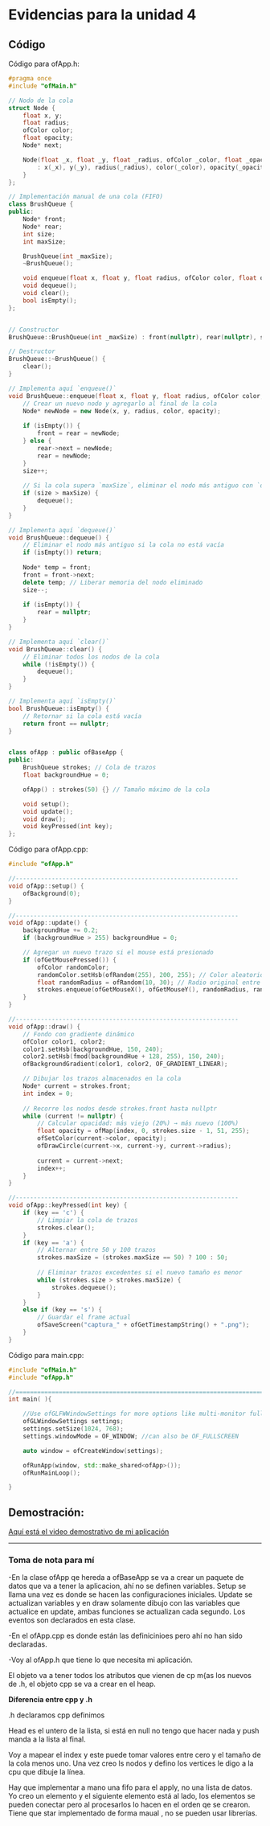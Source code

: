# Evidencias para la unidad 4

## Código

Código para ofApp.h:

``` cpp
#pragma once
#include "ofMain.h"

// Nodo de la cola
struct Node {
    float x, y;
    float radius;
    ofColor color;
    float opacity;
    Node* next;

    Node(float _x, float _y, float _radius, ofColor _color, float _opacity)
        : x(_x), y(_y), radius(_radius), color(_color), opacity(_opacity), next(nullptr) {
    }
};

// Implementación manual de una cola (FIFO)
class BrushQueue {
public:
    Node* front;
    Node* rear;
    int size;
    int maxSize;

    BrushQueue(int _maxSize);
    ~BrushQueue();

    void enqueue(float x, float y, float radius, ofColor color, float opacity);
    void dequeue();
    void clear();
    bool isEmpty();
};


// Constructor
BrushQueue::BrushQueue(int _maxSize) : front(nullptr), rear(nullptr), size(0), maxSize(_maxSize) {}

// Destructor
BrushQueue::~BrushQueue() {
    clear();
}

// Implementa aquí `enqueue()`
void BrushQueue::enqueue(float x, float y, float radius, ofColor color, float opacity) {
    // Crear un nuevo nodo y agregarlo al final de la cola
    Node* newNode = new Node(x, y, radius, color, opacity);
    
    if (isEmpty()) {
        front = rear = newNode;
    } else {
        rear->next = newNode;
        rear = newNode;
    }
    size++;
    
    // Si la cola supera `maxSize`, eliminar el nodo más antiguo con `dequeue()`
    if (size > maxSize) {
        dequeue();
    }
}

// Implementa aquí `dequeue()`
void BrushQueue::dequeue() {
    // Eliminar el nodo más antiguo si la cola no está vacía
    if (isEmpty()) return;
    
    Node* temp = front;
    front = front->next;
    delete temp; // Liberar memoria del nodo eliminado
    size--;
    
    if (isEmpty()) {
        rear = nullptr;
    }
}

// Implementa aquí `clear()`
void BrushQueue::clear() {
    // Eliminar todos los nodos de la cola
    while (!isEmpty()) {
        dequeue();
    }
}

// Implementa aquí `isEmpty()`
bool BrushQueue::isEmpty() {
    // Retornar si la cola está vacía
    return front == nullptr;
}


class ofApp : public ofBaseApp {
public:
    BrushQueue strokes; // Cola de trazos
    float backgroundHue = 0;

    ofApp() : strokes(50) {} // Tamaño máximo de la cola

    void setup();
    void update();
    void draw();
    void keyPressed(int key);
};

```

Código para ofApp.cpp:

``` cpp
#include "ofApp.h"

//--------------------------------------------------------------
void ofApp::setup() {
    ofBackground(0);
}

//--------------------------------------------------------------
void ofApp::update() {
    backgroundHue += 0.2;
    if (backgroundHue > 255) backgroundHue = 0;

    // Agregar un nuevo trazo si el mouse está presionado
    if (ofGetMousePressed()) {
        ofColor randomColor;
        randomColor.setHsb(ofRandom(255), 200, 255); // Color aleatorio
        float randomRadius = ofRandom(10, 30); // Radio original entre 10-30
        strokes.enqueue(ofGetMouseX(), ofGetMouseY(), randomRadius, randomColor, 255.0f);
    }
}

//--------------------------------------------------------------
void ofApp::draw() {
    // Fondo con gradiente dinámico
    ofColor color1, color2;
    color1.setHsb(backgroundHue, 150, 240);
    color2.setHsb(fmod(backgroundHue + 128, 255), 150, 240);
    ofBackgroundGradient(color1, color2, OF_GRADIENT_LINEAR);

    // Dibujar los trazos almacenados en la cola
    Node* current = strokes.front;
    int index = 0;
    
    // Recorre los nodos desde strokes.front hasta nullptr
    while (current != nullptr) {
        // Calcular opacidad: más viejo (20%) → más nuevo (100%)
        float opacity = ofMap(index, 0, strokes.size - 1, 51, 255);
        ofSetColor(current->color, opacity);
        ofDrawCircle(current->x, current->y, current->radius);
        
        current = current->next;
        index++;
    }
}

//--------------------------------------------------------------
void ofApp::keyPressed(int key) {
    if (key == 'c') {
        // Limpiar la cola de trazos
        strokes.clear();
    }
    if (key == 'a') {
        // Alternar entre 50 y 100 trazos
        strokes.maxSize = (strokes.maxSize == 50) ? 100 : 50;
        
        // Eliminar trazos excedentes si el nuevo tamaño es menor
        while (strokes.size > strokes.maxSize) {
            strokes.dequeue();
        }
    }
    else if (key == 's') {
        // Guardar el frame actual
        ofSaveScreen("captura_" + ofGetTimestampString() + ".png");
    }
}

```

Código para main.cpp:
``` cpp
#include "ofMain.h"
#include "ofApp.h"

//========================================================================
int main( ){

	//Use ofGLFWWindowSettings for more options like multi-monitor fullscreen
	ofGLWindowSettings settings;
	settings.setSize(1024, 768);
	settings.windowMode = OF_WINDOW; //can also be OF_FULLSCREEN

	auto window = ofCreateWindow(settings);

	ofRunApp(window, std::make_shared<ofApp>());
	ofRunMainLoop();

}
```

## Demostración:

[Aquí está el video demostrativo de mi aplicación](https://youtu.be/UkvJMXIvmAo)


---
### Toma de nota para mí

-En la clase ofApp qe hereda a ofBaseApp se va a crear un paquete de datos que va a tener la aplicacion, ahí no se definen variables. Setup se llama una vez es donde se hacen las configuraciones iniciales. Update se actualizan variables y en draw solamente dibujo con las variables que actualice en update, ambas funciones se actualizan cada segundo.  Los eventos son declarados en esta clase.

-En el ofApp.cpp es donde están las definicinioes pero ahí no han sido declaradas.

-Voy al ofApp.h que tiene lo que necesita mi aplicación.

El objeto va a tener todos los atributos que vienen de cp m{as los nuevos de .h, el objeto cpp se va a crear en el heap.

**Diferencia entre cpp y .h**

  .h declaramos cpp definimos

  Head es el untero de la lista, si está en null no tengo que hacer nada y push manda a la lista al final.

Voy a mapear el index y este puede tomar valores entre cero y el tamaño de la cola menos uno. Una vez creo ls nodos y defino los vertices le digo a la cpu que dibuje la línea.


Hay que implementar a mano una fifo para el apply, no una lista de datos. Yo creo un elemento y el siguiente elemento está al lado, los elementos se pueden conectar pero al procesarlos lo hacen en el orden qe se crearon. Tiene que star implementado de forma maual , no se pueden usar librerías.
   









